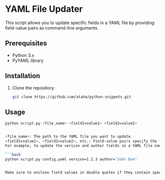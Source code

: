# YAML File Updater

This script allows you to update specific fields in a YAML file by providing field-value pairs as command-line arguments.

## Prerequisites

- Python 3.x
- PyYAML library

## Installation

1. Clone the repository:

   ```bash
   git clone https://github.com/ataha/python-snippets.git

## Usage

```bash
python script.py <file_name> <field1=value1> <field2=value2>


<file_name>: The path to the YAML file you want to update.
<field1=value1>, <field2=value2>, etc.: Field-value pairs specify the fields you want to update in the YAML file.
For example, to update the version and author fields in a YAML file named config.yaml, you would run:

```bash
python script.py config.yaml version=1.2.3 author="John Doe"


Make sure to enclose field values in double quotes if they contain spaces or special characters.
